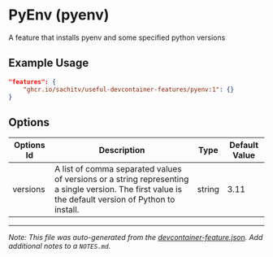 
# PyEnv (pyenv)

A feature that installs pyenv and some specified python versions

## Example Usage

```json
"features": {
    "ghcr.io/sachitv/useful-devcontainer-features/pyenv:1": {}
}
```

## Options

| Options Id | Description | Type | Default Value |
|-----|-----|-----|-----|
| versions | A list of comma separated values of versions or a string representing a single version. The first value is the default version of Python to install. | string | 3.11 |



---

_Note: This file was auto-generated from the [devcontainer-feature.json](https://github.com/sachitv/useful-devcontainer-features/blob/main/src/pyenv/devcontainer-feature.json).  Add additional notes to a `NOTES.md`._
